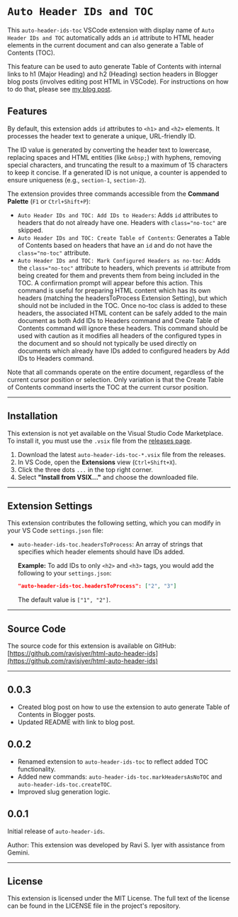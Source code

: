 # `Auto Header IDs and TOC`

This `auto-header-ids-toc` VSCode extension with display name of `Auto Header IDs and TOC` automatically adds an `id` attribute to HTML header elements in the current document and can also generate a Table of Contents (TOC). 

This feature can be used to auto generate Table of Contents with internal links to h1 (Major Heading) and h2 (Heading) section headers in Blogger blog posts (involves editing post HTML in VSCode). For instructions on how to do that, please see [my blog post](https://raviswdev.blogspot.com/2025/09/vscode-extension-to-auto-add-id.html).

## Features

By default, this extension adds `id` attributes to `<h1>` and `<h2>` elements. It processes the header text to generate a unique, URL-friendly ID.

The ID value is generated by converting the header text to lowercase, replacing spaces and HTML entities (like `&nbsp;`) with hyphens, removing special characters, and truncating the result to a maximum of 15 characters to keep it concise. If a generated ID is not unique, a counter is appended to ensure uniqueness (e.g., `section-1`, `section-2`).

The extension provides three commands accessible from the **Command Palette** (`F1` or `Ctrl+Shift+P`):

- `Auto Header IDs and TOC: Add IDs to Headers`: Adds `id` attributes to headers that do not already have one. Headers with `class="no-toc"` are skipped.
- `Auto Header IDs and TOC: Create Table of Contents`: Generates a Table of Contents based on headers that have an `id` and do not have the `class="no-toc"` attribute.
- `Auto Header IDs and TOC: Mark Configured Headers as no-toc`: Adds the `class="no-toc"` attribute to headers, which prevents `id` attribute from being created for them and prevents them from being included in the TOC. A confirmation prompt will appear before this action. This command is useful for preparing HTML content which has its own headers (matching the headersToProcess Extension Setting), but which should not be included in the TOC. Once no-toc class is added to these headers, the associated HTML content can be safely added to the main document as both Add IDs to Headers command and Create Table of Contents command will ignore these headers. This command should be used with caution as it modifies all headers of the configured types in the document and so should not typically be used directly on documents which already have IDs added to configured headers by Add IDs to Headers command.

Note that all commands operate on the entire document, regardless of the current cursor position or selection. Only variation is that the Create Table of Contents command inserts the TOC at the current cursor position.

---

## Installation

This extension is not yet available on the Visual Studio Code Marketplace. To install it, you must use the `.vsix` file from the [releases page](https://github.com/ravisiyer/html-auto-header-ids/releases).

1.  Download the latest `auto-header-ids-toc-*.vsix` file from the releases.
2.  In VS Code, open the **Extensions** view (`Ctrl+Shift+X`).
3.  Click the three dots `...` in the top right corner.
4.  Select **"Install from VSIX..."** and choose the downloaded file.

---

## Extension Settings

This extension contributes the following setting, which you can modify in your VS Code `settings.json` file:

- `auto-header-ids-toc.headersToProcess`: An array of strings that specifies which header elements should have IDs added.

  **Example:**
  To add IDs to only `<h2>` and `<h3>` tags, you would add the following to your `settings.json`:

  ```json
  "auto-header-ids-toc.headersToProcess": ["2", "3"]
  ```

  The default value is `["1", "2"]`.

---

## Source Code

The source code for this extension is available on GitHub: [https://github.com/ravisiyer/html-auto-header-ids](https://github.com/ravisiyer/html-auto-header-ids)

---

## 0.0.3

- Created blog post on how to use the extension to auto generate Table of Contents in Blogger posts.
- Updated README with link to blog post.

## 0.0.2

- Renamed extension to `auto-header-ids-toc` to reflect added TOC functionality.
- Added new commands: `auto-header-ids-toc.markHeadersAsNoTOC` and `auto-header-ids-toc.createTOC`.
- Improved slug generation logic.

## 0.0.1

Initial release of `auto-header-ids`.

Author: This extension was developed by Ravi S. Iyer with assistance from Gemini.

---

## License

This extension is licensed under the MIT License. The full text of the license can be found in the LICENSE file in the project's repository.
